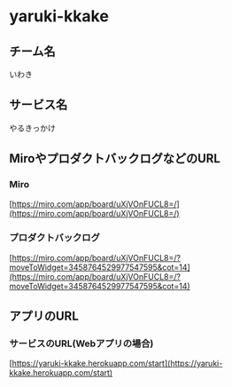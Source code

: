 # yaruki-kkake

## チーム名

いわき

## サービス名

やるきっかけ

## MiroやプロダクトバックログなどのURL

### Miro

[https://miro.com/app/board/uXjVOnFUCL8=/](https://miro.com/app/board/uXjVOnFUCL8=/)

### プロダクトバックログ

[https://miro.com/app/board/uXjVOnFUCL8=/?moveToWidget=3458764529977547595&cot=14](https://miro.com/app/board/uXjVOnFUCL8=/?moveToWidget=3458764529977547595&cot=14)

## アプリのURL

### サービスのURL(Webアプリの場合)

[https://yaruki-kkake.herokuapp.com/start](https://yaruki-kkake.herokuapp.com/start)

